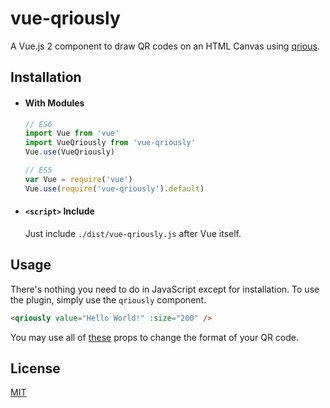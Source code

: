 # vue-qriously

A Vue.js 2 component to draw QR codes on an HTML Canvas using [qrious](https://github.com/neocotic/qrious).

## Installation

- #### With Modules

  ``` js
  // ES6
  import Vue from 'vue'
  import VueQriously from 'vue-qriously'
  Vue.use(VueQriously)

  // ES5
  var Vue = require('vue')
  Vue.use(require('vue-qriously').default)
  ```

- #### `<script>` Include

  Just include `./dist/vue-qriously.js` after Vue itself.

## Usage

There's nothing you need to do in JavaScript except for installation. To use the plugin, simply use the `qriously` component.

``` html
<qriously value="Hello World!" :size="200" />
```

You may use all of [these](https://github.com/neocotic/qrious#api) props to change the format of your QR code.

## License

[MIT](http://opensource.org/licenses/MIT)
